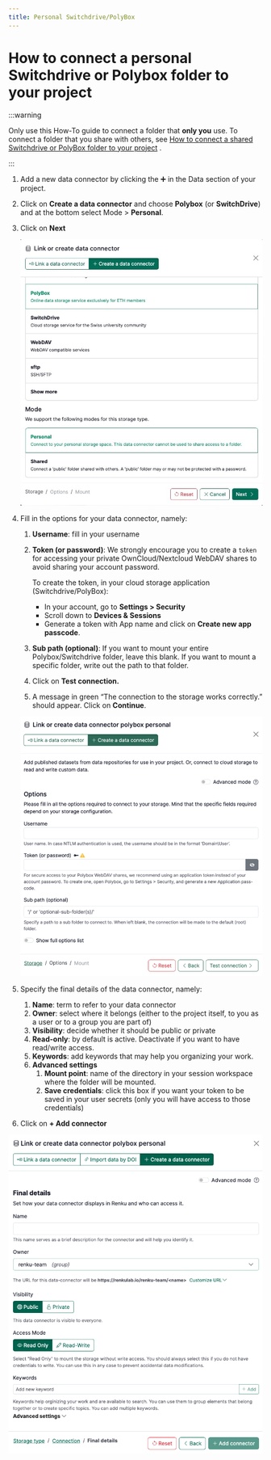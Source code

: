 ```yaml
---
title: Personal Switchdrive/PolyBox
---
```


# How to connect a personal Switchdrive or Polybox folder to your project

:::warning

Only use this How-To guide to connect a folder that **only you** use. To connect a folder that you share with others, see [How to connect a shared Switchdrive or PolyBox folder to your project](/docs/users/data/guides/connect-data/connect-shared-switchdrive-or-polybox-folder-to-project) .

:::

1. Add a new data connector by clicking the ➕ in the Data section of your project.
2. Click on **Create a data connector** and choose **Polybox** (or **SwitchDrive**) and at the bottom select Mode > **Personal**.
3. Click on **Next**
    
    ![image.png](./connect-personal-switchdrive-or-polybox-10.png)
    
4. Fill in the options for your data connector, namely:
    1. **Username**: fill in your username
    2. **Token (or password)**: We strongly encourage you to create a `token` for accessing your private OwnCloud/Nextcloud WebDAV shares to avoid sharing your account password.
        
        To create the token, in your cloud storage application (Switchdrive/PolyBox):
        
        - In your account, go to **Settings > Security**
        - Scroll down to **Devices & Sessions**
        - Generate a token with App name and click on **Create new app passcode**.
    3. **Sub path (optional)**: If you want to mount your entire Polybox/Switchdrive folder, leave this blank. If you want to mount a specific folder, write out the path to that folder.
    4. Click on **Test connection.**
    5. A message in green “The connection to the storage works correctly.” should appear. Click on **Continue**.
    
    ![image.png](./connect-personal-switchdrive-or-polybox-20.png)
    
5. Specify the final details of the data connector, namely:
    1. **Name**: term to refer to your data connector
    2. **Owner**: select where it belongs (either to the project itself, to you as a user or to a group you are part of)
    3. **Visibility**: decide whether it should be public or private
    4. **Read-only**: by default is active. Deactivate if you want to have read/write access.
    5. **Keywords**: add keywords that may help you organizing your work.
    6. **Advanced settings**
        1. **Mount point**: name of the directory in your session workspace where the folder will be mounted.
        2. **Save credentials**: click this box if you want your token to be saved in your user secrets (only you will have access to those credentials)
6. Click on **+ Add connector**

![image.png](./connect-personal-switchdrive-or-polybox-30.png)
